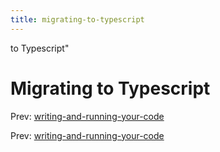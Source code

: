 ```yaml
---
title: migrating-to-typescript
---
```


to Typescript"

# Migrating to Typescript

Prev:
[writing-and-running-your-code](writing-and-running-your-code.md)

Prev:
[writing-and-running-your-code](writing-and-running-your-code.md)
